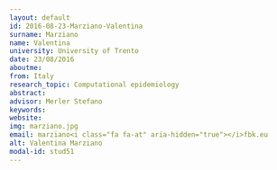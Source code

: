 ```yaml
---
layout: default 
id: 2016-08-23-Marziano-Valentina
surname: Marziano
name: Valentina
university: University of Trento
date: 23/08/2016
aboutme: 
from: Italy
research_topic: Computational epidemiology
abstract: 
advisor: Merler Stefano
keywords: 
website: 
img: marziano.jpg
email: marziano<i class="fa fa-at" aria-hidden="true"></i>fbk.eu
alt: Valentina Marziano
modal-id: stud51
---
```

